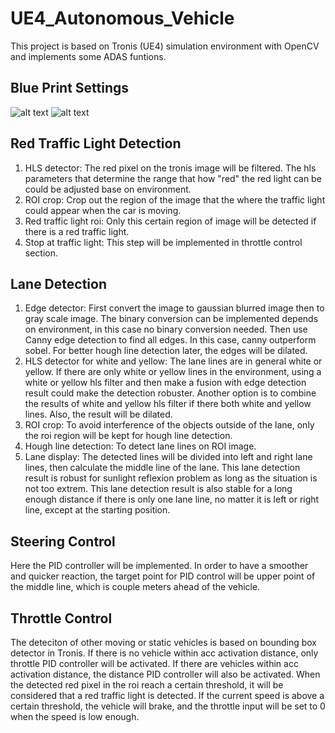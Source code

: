 # UE4_Autonomous_Vehicle
This project is based on Tronis (UE4) simulation environment with OpenCV and implements some ADAS funtions.
## Blue Print Settings
![alt text](https://github.com/YaoshengZ/ue4_autonomous_vehicle/blueprint_settings/blueprint_settings1.png)
![alt text](https://github.com/YaoshengZ/ue4_autonomous_vehicle/blueprint_settings/blueprint_settings2.png)
## Red Traffic Light Detection
1. HLS detector: The red pixel on the tronis image will be filtered. The hls parameters that determine the range that how "red" the red light can be could be adjusted base on environment.
2. ROI crop: Crop out the region of the image that the where the traffic light could appear when the car is moving. 
3. Red traffic light roi: Only this certain region of image will be detected if there is a red traffic light.
4. Stop at traffic light: This step will be implemented in throttle control section.
## Lane Detection
1. Edge detector: First convert the image to gaussian blurred image then to gray scale image. The binary conversion can be implemented depends on environment, in this case no binary conversion needed. Then use Canny edge detection to find all edges. In this case, canny outperform sobel. For better hough line detection later, the edges will be dilated.
2. HLS detector for white and yellow: The lane lines are in general white or yellow. If there are only white or yellow lines in the environment, using a white or yellow hls filter and then make a fusion with edge detection result could make the detection robuster. Another option is to combine the results of white and yellow hls filter if there both white and yellow lines. Also, the result will be dilated.
3. ROI crop: To avoid interference of the objects outside of the lane, only the roi region will be kept for hough line detection.
4. Hough line detection: To detect lane lines on ROI image.
5. Lane display: The detected lines will be divided into left and right lane lines, then calculate the middle line of the lane.
This lane detection result is robust for sunlight reflexion problem as long as the situation is not too extrem.
This lane detection result is also stable for a long enough distance if there is only one lane line, no matter it is left or right line, except at the starting position.
## Steering Control
Here the PID controller will be implemented. In order to have a smoother and quicker reaction, the target point for PID control will be upper point of the middle line, which is couple meters ahead of the vehicle.
## Throttle Control
The deteciton of other moving or static vehicles is based on bounding box detector in Tronis. If there is no vehicle within acc activation distance, only throttle PID controller will be activated. If there are vehicles within acc activation distance, the distance PID controller will also be activated. When the detected red pixel in the roi reach a certain threshold, it will be considered that a red traffic light is detected. If the current speed is above a certain threshold, the vehicle will brake, and the throttle input will be set to 0 when the speed is low enough.
